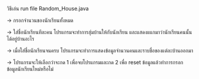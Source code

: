 วิธีเล่น run file Random_House.java

-> กรอกจำนวนของนักเรียนทั้งหมด

-> ใส่ชื่อนักเรียนทีละคน โปรแกรมจะทำการสุ่มบ้านให้กับนักเรียน และแสดงแแกมาว่านักเรียนคนนั้นได้อยู่บ้านอะไร

-> เมื่อใส่ชื่อนักเรียนจนครบ โปรแกรมจะทำการแสดงข้อมูลจำนวนคนและราบชื่อของแต่ละบ้านออกมา

-> โปรแกรมจะให้เลือกว่าจะกด 1 เพื่อจบโปรแกรมและกด 2 เพื่อ reset ข้อมูลแล้วทำการกรอกข้อมูลนักเรียนใหม่หรือไม่
